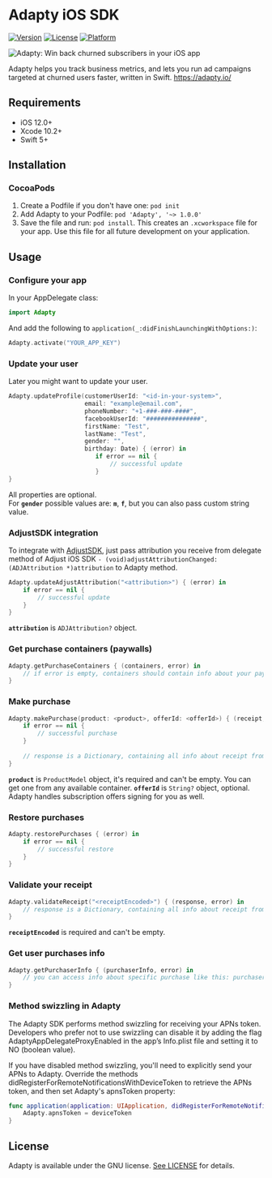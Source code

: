 # Adapty iOS SDK

[![Version](https://img.shields.io/cocoapods/v/Adapty.svg?style=flat)](https://cocoapods.org/pods/Adapty)
[![License](https://img.shields.io/cocoapods/l/Adapty.svg?style=flat)](https://cocoapods.org/pods/Adapty)
[![Platform](https://img.shields.io/cocoapods/p/Adapty.svg?style=flat)](https://cocoapods.org/pods/Adapty)

![Adapty: Win back churned subscribers in your iOS app](https://raw.githubusercontent.com/adaptyteam/AdaptySDK-iOS/master/adapty.png)

Adapty helps you track business metrics, and lets you run ad campaigns targeted at churned users faster, written in Swift. https://adapty.io/

## Requirements

- iOS 12.0+
- Xcode 10.2+
- Swift 5+

## Installation

### CocoaPods

1. Create a Podfile if you don't have one: `pod init`
2. Add Adapty to your Podfile: `pod 'Adapty', '~> 1.0.0'`
3. Save the file and run: `pod install`. This creates an `.xcworkspace` file for your app. Use this file for all future development on your application.

## Usage

### Configure your app

In your AppDelegate class:

```Swift
import Adapty
```

And add the following to `application(_:didFinishLaunchingWithOptions:)`:

```Swift
Adapty.activate("YOUR_APP_KEY")
```

### Update your user

Later you might want to update your user.

```Swift
Adapty.updateProfile(customerUserId: "<id-in-your-system>",
                     email: "example@email.com",
                     phoneNumber: "+1-###-###-####",
                     facebookUserId: "###############",
                     firstName: "Test",
                     lastName: "Test",
                     gender: "",
                     birthday: Date) { (error) in
                        if error == nil {
                            // successful update                              
                        }
}
```

All properties are optional.  
For **`gender`** possible values are: **`m`**, **`f`**, but you can also pass custom string value.

### AdjustSDK integration

To integrate with [AdjustSDK](https://github.com/adjust/ios_sdk), just pass attribution you receive from delegate method of Adjust iOS SDK `- (void)adjustAttributionChanged:(ADJAttribution *)attribution` to Adapty method.

```Swift
Adapty.updateAdjustAttribution("<attribution>") { (error) in
    if error == nil {
        // successful update
    }
}
```

**`attribution`** is `ADJAttribution?` object.

### Get purchase containers (paywalls)

```Swift
Adapty.getPurchaseContainers { (containers, error) in
    // if error is empty, containers should contain info about your paywalls
}
```

### Make purchase

```Swift
Adapty.makePurchase(product: <product>, offerId: <offerId>) { (receipt, response, error) in
    if error == nil {
        // successful purchase
    }
    
    // response is a Dictionary, containing all info about receipt from AppStore
}
```

**`product`** is `ProductModel` object, it's required and can't be empty. You can get one from any available container. 
**`offerId`** is `String?` object, optional.
Adapty handles subscription offers signing for you as well.

### Restore purchases

```Swift
Adapty.restorePurchases { (error) in
    if error == nil {
        // successful restore
    }
}
```

### Validate your receipt

```Swift
Adapty.validateReceipt("<receiptEncoded>") { (response, error) in
    // response is a Dictionary, containing all info about receipt from AppStore
}
```

**`receiptEncoded`** is required and can't be empty.

### Get user purchases info

```Swift
Adapty.getPurchaserInfo { (purchaserInfo, error) in
    // you can access info about specific purchase like this: purchaserInfo.paidAccessLevels?["product_id"]
}
```

### Method swizzling in Adapty

The Adapty SDK performs method swizzling for receiving your APNs token. Developers who prefer not to use swizzling can disable it by adding the flag AdaptyAppDelegateProxyEnabled in the app’s Info.plist file and setting it to NO (boolean value).

If you have disabled method swizzling, you'll need to explicitly send your APNs to Adapty. Override the methods didRegisterForRemoteNotificationsWithDeviceToken to retrieve the APNs token, and then set Adapty's apnsToken property:

```Swift
func application(application: UIApplication, didRegisterForRemoteNotificationsWithDeviceToken deviceToken: NSData) {
    Adapty.apnsToken = deviceToken
}
```

## License

Adapty is available under the GNU license. [See LICENSE](https://github.com/adaptyteam/AdaptySDK-iOS/blob/master/LICENSE) for details.
